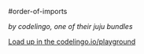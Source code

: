 #order-of-imports

_by codelingo, one of their juju bundles_


[Load up in the codelingo.io/playground](https://codelingo.io/playground/?repo=github.com/codelingo/hub&dir=tenets/codelingo/juju/order-of-imports&tenet=codelingo/juju/order-of-imports)

